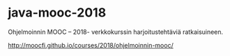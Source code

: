 # java-mooc-2018

Ohjelmoinnin MOOC – 2018- verkkokurssin harjoitustehtäviä ratkaisuineen.

http://moocfi.github.io/courses/2018/ohjelmoinnin-mooc/
